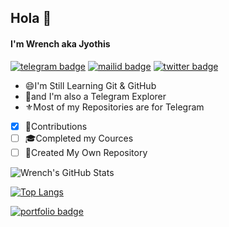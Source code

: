 ## Hola 👋

#### I'm Wrench aka Jyothis
[![telegram badge](https://img.shields.io/badge/@WhySooSerious-30302f?style=for-the-badge&logo=telegram)](https://t.me/WhySooSerious)
[![mailid badge](https://img.shields.io/badge/Jyothis_Jayanth-30302f?style=for-the-badge&logo=gmail)](https:mailto:jyothisjayanth05@gmail.com)
[![twitter badge](https://img.shields.io/badge/Jyothis_Jayanth-30302f?style=for-the-badge&logo=twitter)](https://twitter.com/cyberboysj)


- 😄I'm Still Learning Git & GitHub
- 🥰and I'm also a Telegram Explorer
- ⚜️Most of my Repositories are for Telegram


- [x] 💬Contributions
- [ ] 🎓Completed my Cources
- [ ] 🎯Created My Own Repository

![Wrench's GitHub Stats](https://github-readme-stats.vercel.app/api?username=JyothisJayanth&show_icons=true&theme=default&hide=stars)

[![Top Langs](https://github-readme-stats.vercel.app/api/top-langs/?username=JyothisJayanth&hide=dockerfile)](https://github.com/JyothisJayanth)

[![portfolio badge](https://img.shields.io/badge/Check_out_my-portfolio-blueviolet?style=for-the-badge&logo=git&logoColor=white)](https://jyothisjayanth.github.io)
